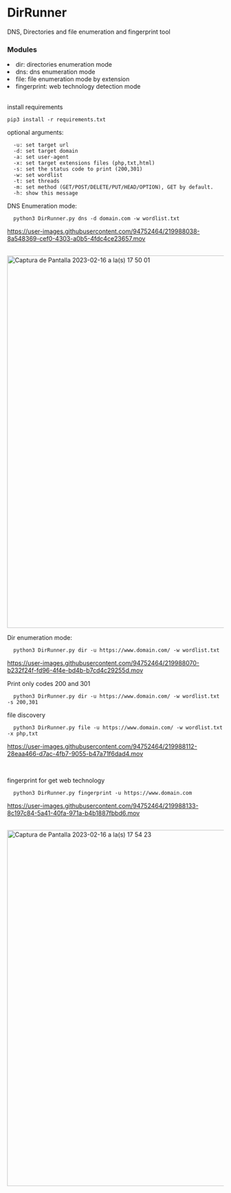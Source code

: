 # DirRunner
DNS, Directories and file enumeration and fingerprint tool

<h3>Modules</h3>
<li>dir: directories enumeration mode</li>
<li>dns: dns enumeration mode</li>
<li>file: file enumeration mode by extension</li>
<li>fingerprint: web technology detection mode</li>
<br>

install requirements
```
pip3 install -r requirements.txt
```

optional arguments:
```
  -u: set target url
  -d: set target domain
  -a: set user-agent
  -x: set target extensions files (php,txt,html)
  -s: set the status code to print (200,301)
  -w: set wordlist
  -t: set threads
  -m: set method (GET/POST/DELETE/PUT/HEAD/OPTION), GET by default.
  -h: show this message
```
DNS Enumeration mode:
```
  python3 DirRunner.py dns -d domain.com -w wordlist.txt
```

https://user-images.githubusercontent.com/94752464/219988038-8a548369-cef0-4303-a0b5-4fdc4ce23657.mov

<br>

<img width="866" alt="Captura de Pantalla 2023-02-16 a la(s) 17 50 01" src="https://user-images.githubusercontent.com/94752464/219514018-c0d0ae15-f366-42e3-8895-1ace942e5b3f.png">


Dir enumeration mode:
```
  python3 DirRunner.py dir -u https://www.domain.com/ -w wordlist.txt
```

https://user-images.githubusercontent.com/94752464/219988070-b232f24f-fd96-4f4e-bd4b-b7cd4c29255d.mov


Print only codes 200 and 301
```
  python3 DirRunner.py dir -u https://www.domain.com/ -w wordlist.txt -s 200,301
```
file discovery
```
  python3 DirRunner.py file -u https://www.domain.com/ -w wordlist.txt -x php,txt
```

https://user-images.githubusercontent.com/94752464/219988112-28eaa466-d7ac-4fb7-9055-b47a71f6dad4.mov

<br>

fingerprint for get web technology
```
  python3 DirRunner.py fingerprint -u https://www.domain.com
```
https://user-images.githubusercontent.com/94752464/219988133-8c197c84-5a41-40fa-971a-b4b1887fbbd6.mov

<br>

<img width="828" alt="Captura de Pantalla 2023-02-16 a la(s) 17 54 23" src="https://user-images.githubusercontent.com/94752464/219514378-771db89b-01e7-4cde-abab-04ef6cf379f9.png">

